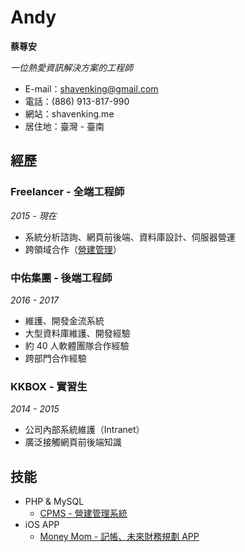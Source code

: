 # Andy
**蔡尊安**

*一位熱愛資訊解決方案的工程師*

* E-mail：shavenking@gmail.com
* 電話：(886) 913-817-990
* 網站：shavenking.me
* 居住地：臺灣 - 臺南

## 經歷
### Freelancer - 全端工程師
*2015 - 現在*

- 系統分析諮詢、網頁前後端、資料庫設計、伺服器營運
- 跨領域合作（[營建管理](https://github.com/shavenking/project-boomer)）

### 中佑集團 - 後端工程師
*2016 - 2017*

- 維護、開發金流系統
- 大型資料庫維護、開發經驗
- 約 40 人軟體團隊合作經驗
- 跨部門合作經驗

### KKBOX - 實習生
*2014 - 2015*

- 公司內部系統維護（Intranet）
- 廣泛接觸網頁前後端知識

## 技能
- PHP & MySQL
	- [CPMS - 營建管理系統](https://github.com/shavenking/project-boomer)
- iOS APP
	- [Money Mom - 記帳、未來財務規劃 APP](https://itunes.apple.com/tw/app/money-mom/id1330084043?l=en&mt=8)